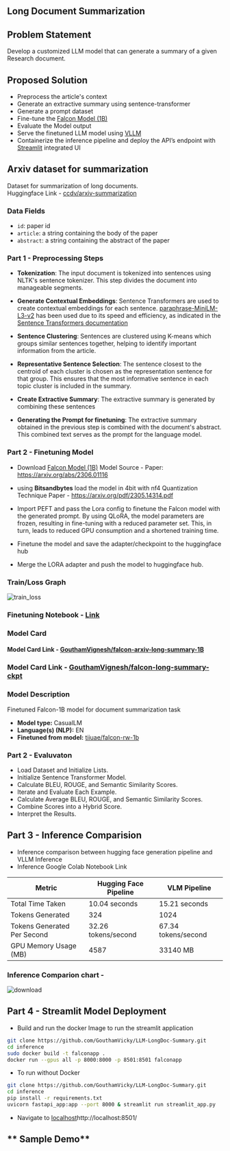 ## Long Document Summarization

## Problem Statement

Develop a customized LLM model that can generate a summary of a given Research document.

## Proposed Solution 

- Preprocess the article's context
- Generate an extractive summary using sentence-transformer
- Generate a prompt dataset
- Fine-tune the [Falcon Model (1B)](tiiuae/falcon-rw-1b)
- Evaluate the Model output
- Serve the finetuned LLM model using [VLLM](https://github.com/vllm-project/vllm)
- Containerize the inference pipeline and deploy the API’s endpoint with [Streamlit](https://streamlit.io/) integrated UI

## Arxiv dataset for summarization

Dataset for summarization of long documents.\
Huggingface Link - [ccdv/arxiv-summarization](https://huggingface.co/datasets/ccdv/arxiv-summarization)

### Data Fields

- `id`: paper id
- `article`: a string containing the body of the paper
- `abstract`: a string containing the abstract of the paper

### **Part 1 - Preprocessing Steps**


- **Tokenization**: The input document is tokenized into sentences using NLTK's sentence tokenizer. This step divides the document into manageable segments.

- **Generate Contextual Embeddings**: Sentence Transformers are used to create contextual embeddings for each sentence. [paraphrase-MiniLM-L3-v2](https://huggingface.co/sentence-transformers/paraphrase-MiniLM-L3-v2) has been used due to its speed and efficiency, as indicated in the [Sentence Transformers documentation](https://www.sbert.net/docs/pretrained_models.html)
- **Sentence Clustering**: Sentences are clustered using K-means which groups similar sentences together, helping to identify important information from the article.

- **Representative Sentence Selection**: The sentence closest to the centroid of each cluster is chosen as the representation sentence for that group. This ensures that the most informative sentence in each topic cluster is included in the summary.

- **Create Extractive Summary**: The extractive summary is generated by combining these sentences
- **Generating the Prompt for finetuning**: The extractive summary obtained in the previous step is combined with the document's abstract. This combined text serves as the prompt for the language model.

### **Part 2 - Finetuning Model**
- Download [Falcon Model (1B)](tiiuae/falcon-rw-1b) Model Source - Paper: https://arxiv.org/abs/2306.01116
- using **Bitsandbytes** load the model in 4bit with nf4 Quantization Technique  Paper - https://arxiv.org/pdf/2305.14314.pdf
- Import PEFT and pass the Lora config to finetune the Falcon model with the generated prompt. By using QLoRA, the model parameters are frozen, resulting in fine-tuning with a reduced parameter set. This, in turn, leads to reduced GPU consumption and a shortened training time.

- Finetune the model and save the adapter/checkpoint to the huggingface hub
- Merge the LORA adapter and push the model to huggingface hub.
### **Train/Loss Graph**

![train_loss](https://github.com/GouthamVicky/LLM-LongDoc-Summary/assets/65328702/d96c87d5-f41b-4deb-b5c6-bbf81d902a24)

### Finetuning Notebook - [Link](https://github.com/GouthamVicky/LLM-LongDoc-Summary/blob/main/Training%20Notebook/Quantiphi_Assignment.ipynb)

### Model Card

#### Model Card Link - [GouthamVignesh/falcon-arxiv-long-summary-1B](https://huggingface.co/GouthamVignesh/falcon-arxiv-long-summary-1B)
###  Model Card Link - [GouthamVignesh/falcon-long-summary-ckpt](https://huggingface.co/GouthamVignesh/falcon-long-summary-ckpt)

### Model Description
Finetuned Falcon-1B model for document summarization task

- **Model type:** CasualLM
- **Language(s) (NLP):** EN
- **Finetuned from model:** [tiiuae/falcon-rw-1b](https://huggingface.co/tiiuae/falcon-rw-1b)

### **Part 2 - Evaluvaton**
- Load Dataset and Initialize Lists.
- Initialize Sentence Transformer Model.
- Calculate BLEU, ROUGE, and Semantic Similarity Scores.
- Iterate and Evaluate Each Example.
- Calculate Average BLEU, ROUGE, and Semantic Similarity Scores.
- Combine Scores into a Hybrid Score.
- Interpret the Results.

## **Part 3 - Inference Comparision**
- Inference comparison between hugging face generation pipeline and VLLM Inference
- Inference Google Colab Notebook Link
  
| Metric                          | Hugging Face Pipeline | VLM Pipeline     |
|---------------------------------|-----------------------|----------------- |
| Total Time Taken                | 10.04 seconds         | 15.21 seconds    |
| Tokens Generated                | 324                   | 1024             |
| Tokens Generated Per Second     | 32.26 tokens/second   | 67.34 tokens/second|
| GPU Memory Usage (MB)           | 4587                  | 33140 MB         |

### Inference Comparion chart - 
  ![download](https://github.com/GouthamVicky/LLM-LongDoc-Summary/assets/65328702/d3c2a661-7b80-46fb-b2ab-68080d530cd8)

## **Part 4 - Streamlit Model Deployment**
- Build and run the docker Image to run the streamlit application

```bash
git clone https://github.com/GouthamVicky/LLM-LongDoc-Summary.git 
cd inference
sudo docker build -t falconapp .
docker run --gpus all -p 8000:8000 -p 8501:8501 falconapp
```
- To run without Docker

```bash
git clone https://github.com/GouthamVicky/LLM-LongDoc-Summary.git 
cd inference
pip install -r requirements.txt
uvicorn fastapi_app:app --port 8000 & streamlit run streamlit_app.py
```
- Navigate to [localhost](http://localhost:8501/)http://localhost:8501/

## ** Sample Demo**

